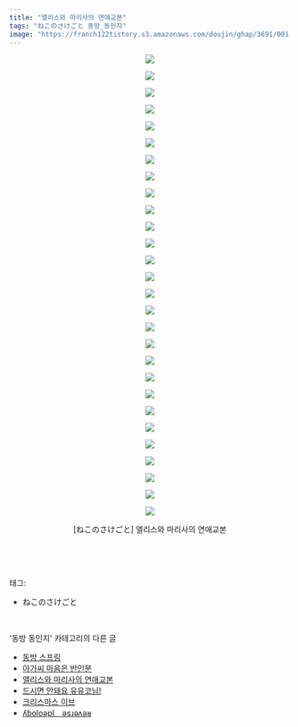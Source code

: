 ```yaml
---
title: "앨리스와 마리사의 연애교본"
tags: "ねこのさけごと 동방_동인지"
image: "https://franch122tistory.s3.amazonaws.com/doujin/ghap/3691/001.jpg"
---
```

<div class="article">
<p style="text-align: center; clear: none; float: none;"><img src="{{ site.imgserver8 }}/ghap/3691/001.jpg"/></p>
<p style="text-align: center; clear: none; float: none;"><img src="{{ site.imgserver8 }}/ghap/3691/002.jpg"/></p>
<p style="text-align: center; clear: none; float: none;"><img src="{{ site.imgserver8 }}/ghap/3691/003.jpg"/></p>
<p style="text-align: center; clear: none; float: none;"><img src="{{ site.imgserver8 }}/ghap/3691/004.jpg"/></p>
<p style="text-align: center; clear: none; float: none;"><img src="{{ site.imgserver8 }}/ghap/3691/005.jpg"/></p>
<p style="text-align: center; clear: none; float: none;"><img src="{{ site.imgserver8 }}/ghap/3691/006.jpg"/></p>
<p style="text-align: center; clear: none; float: none;"><img src="{{ site.imgserver8 }}/ghap/3691/007.jpg"/></p>
<p style="text-align: center; clear: none; float: none;"><img src="{{ site.imgserver8 }}/ghap/3691/008.jpg"/></p>
<p style="text-align: center; clear: none; float: none;"><img src="{{ site.imgserver8 }}/ghap/3691/009.jpg"/></p>
<p style="text-align: center; clear: none; float: none;"><img src="{{ site.imgserver8 }}/ghap/3691/010.jpg"/></p>
<p style="text-align: center; clear: none; float: none;"><img src="{{ site.imgserver8 }}/ghap/3691/011.jpg"/></p>
<p style="text-align: center; clear: none; float: none;"><img src="{{ site.imgserver8 }}/ghap/3691/012.jpg"/></p>
<p style="text-align: center; clear: none; float: none;"><img src="{{ site.imgserver8 }}/ghap/3691/013.jpg"/></p>
<p style="text-align: center; clear: none; float: none;"><img src="{{ site.imgserver8 }}/ghap/3691/014.jpg"/></p>
<p style="text-align: center; clear: none; float: none;"><img src="{{ site.imgserver8 }}/ghap/3691/015.jpg"/></p>
<p style="text-align: center; clear: none; float: none;"><img src="{{ site.imgserver8 }}/ghap/3691/016.jpg"/></p>
<p style="text-align: center; clear: none; float: none;"><img src="{{ site.imgserver8 }}/ghap/3691/017.jpg"/></p>
<p style="text-align: center; clear: none; float: none;"><img src="{{ site.imgserver8 }}/ghap/3691/018.jpg"/></p>
<p style="text-align: center; clear: none; float: none;"><img src="{{ site.imgserver8 }}/ghap/3691/019.jpg"/></p>
<p style="text-align: center; clear: none; float: none;"><img src="{{ site.imgserver8 }}/ghap/3691/020.jpg"/></p>
<p style="text-align: center; clear: none; float: none;"><img src="{{ site.imgserver8 }}/ghap/3691/021.jpg"/></p>
<p style="text-align: center; clear: none; float: none;"><img src="{{ site.imgserver8 }}/ghap/3691/022.jpg"/></p>
<p style="text-align: center; clear: none; float: none;"><img src="{{ site.imgserver8 }}/ghap/3691/023.jpg"/></p>
<p style="text-align: center; clear: none; float: none;"><img src="{{ site.imgserver8 }}/ghap/3691/024.jpg"/></p>
<p style="text-align: center; clear: none; float: none;"><img src="{{ site.imgserver8 }}/ghap/3691/025.jpg"/></p>
<p style="text-align: center; clear: none; float: none;"><img src="{{ site.imgserver8 }}/ghap/3691/026.jpg"/></p>
<p style="text-align: center; clear: none; float: none;"><img src="{{ site.imgserver8 }}/ghap/3691/027.jpg"/></p>
<p style="text-align: center; clear: none; float: none;"><img src="{{ site.imgserver8 }}/ghap/3691/028.jpg"/></p>
<p style="text-align: center; clear: none; float: none;">[ねこのさけごと] 앨리스와 마리사의 연애교본</p>
<p><br/></p>
</div><br/>
<div class="tagTrail">
<p>태그: </p>
<ul>
<li>ねこのさけごと</li>
</ul>
</div><br/>
<div class="another">
<p>'동방 동인지' 카테고리의 다른 글</p>
<ul>
<li><a href="/ghap_3693">동방 스프링</a></li>
<li><a href="/ghap_3692">아가씨 마음은 반인분</a></li>
<li><a href="/ghap_3691">앨리스와 마리사의 연애교본</a></li>
<li><a href="/ghap_3690">드시면 안돼요 유유코님!</a></li>
<li><a href="/ghap_3689">크리스마스 이브</a></li>
<li><a href="/ghap_3687">ʎɓoloǝpI　ǝsɹǝʌǝᴚ</a></li>
</ul>
</div><br/>
<div class="cb_module cb_fluid">
<div class="cb_wrt cb_profile">
</div><!-- commentList close -->
</div><br/>
